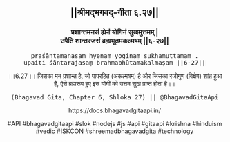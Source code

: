 <center><h2>||श्रीमद्‍भगवद्‍-गीता ६.२७||</h2>
<h3>प्रशान्तमनसं ह्येनं योगिनं सुखमुत्तमम् |<br/>उपैति शान्तरजसं ब्रह्मभूतमकल्मषम् ||६-२७||</h3>
<pre>praśāntamanasaṃ hyenaṃ yoginaṃ sukhamuttamam .<br/>upaiti śāntarajasaṃ brahmabhūtamakalmaṣam ||6-27||</pre>
<p>।।6.27।। जिसका मन प्रशान्त है, जो पापरहित (अकल्मषम्) है और जिसका रजोगुण (विक्षेप) शांत हुआ है, ऐसे ब्रह्मरूप हुए इस योगी को उत्तम सुख प्राप्त होता है।।</p>
<pre>(Bhagavad Gita, Chapter 6, Shloka 27) || @BhagavadGitaApi</pre><p>https://docs.bhagavadgitaapi.in/</p><p>#API #bhagavadgitaapi #slok #nodejs #js #api #gitaapi #krishna #hinduism #vedic #ISKCON #shreemadbhagavadgita #technology</p></center>